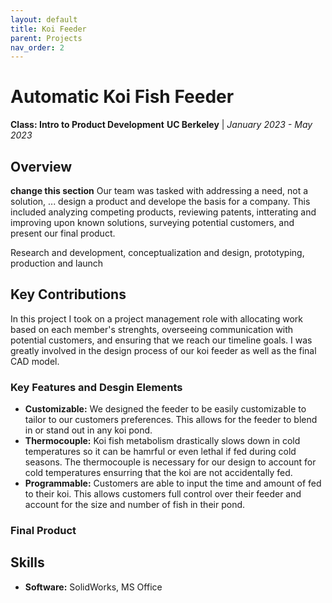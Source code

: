 ```yaml
---
layout: default
title: Koi Feeder
parent: Projects
nav_order: 2
---
```


# Automatic Koi Fish Feeder
**Class: Intro to Product Development**
**UC Berkeley** | *January 2023 - May 2023*

## Overview
**change this section** Our team was tasked with addressing a need, not a solution, ... design a product and develope the basis for a company. This included analyzing competing products, reviewing patents, intterating and improving upon known solutions, surveying potential customers, and present our final product.

Research and development, conceptualization and design, prototyping, production and launch

## Key Contributions
In this project I took on a project management role with allocating work based on each member's strenghts, overseeing communication with potential customers, and ensuring that we reach our timeline goals. I was greatly involved in the design process of our koi feeder as well as the final CAD model.

### Key Features and Desgin Elements
- **Customizable:** We designed the feeder to be easily customizable to tailor to our customers preferences. This allows for the feeder to blend in or stand out in any koi pond.
- **Thermocouple:** Koi fish metabolism drastically slows down in cold temperatures so it can be hamrful or even lethal if fed during cold seasons. The thermocouple is necessary for our design to account for cold temperatures ensurring that the koi are not accidentally fed.
- **Programmable:** Customers are able to input the time and amount of fed to their koi. This allows customers full control over their feeder and account for the size and number of fish in their pond.

### Final Product

## Skills
- **Software:** SolidWorks, MS Office